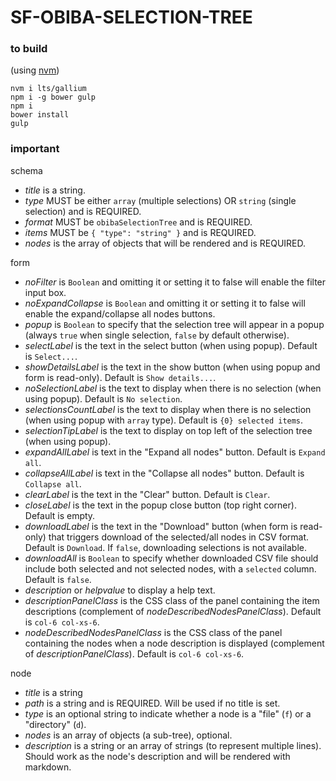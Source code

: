 # SF-OBIBA-SELECTION-TREE

### to build
(using [nvm](https://github.com/nvm-sh/nvm))

```
nvm i lts/gallium
npm i -g bower gulp
npm i
bower install
gulp
```

### important

schema
- *title* is a string.
- *type* MUST be either `array` (multiple selections) OR `string` (single selection) and is REQUIRED.
- *format* MUST be `obibaSelectionTree` and is REQUIRED.
- *items* MUST be `{ "type": "string" }` and is REQUIRED.
- *nodes* is the array of objects that will be rendered and is REQUIRED.

form
- *noFilter* is `Boolean` and omitting it or setting it to false will enable the filter input box.
- *noExpandCollapse* is `Boolean` and omitting it or setting it to false will enable the expand/collapse all nodes buttons.
- *popup* is `Boolean` to specify that the selection tree will appear in a popup (always `true` when single selection, `false` by default otherwise).
- *selectLabel* is the text in the select button (when using popup). Default is `Select...`.
- *showDetailsLabel* is the text in the show button (when using popup and form is read-only). Default is `Show details...`.
- *noSelectionLabel* is the text to display when there is no selection (when using popup). Default is `No selection`.
- *selectionsCountLabel* is the text to display when there is no selection (when using popup with `array` type). Default is `{0} selected items`.
- *selectionTipLabel* is the text to display on top left of the selection tree (when using popup).
- *expandAllLabel* is text in the "Expand all nodes" button. Default is `Expand all`.
- *collapseAllLabel* is text in the "Collapse all nodes" button. Default is `Collapse all`.
- *clearLabel* is the text in the "Clear" button. Default is `Clear`.
- *closeLabel* is the text in the popup close button (top right corner). Default is empty.
- *downloadLabel* is the text in the "Download" button (when form is read-only) that triggers download of the selected/all nodes in CSV format. Default is `Download`. If `false`, downloading selections is not available.
- *downloadAll* is `Boolean` to specify whether downloaded CSV file should include both selected and not selected nodes, with a `selected` column. Default is `false`.
- *description* or *helpvalue* to display a help text.
- *descriptionPanelClass* is the CSS class of the panel containing the item descriptions (complement of *nodeDescribedNodesPanelClass*). Default is `col-6 col-xs-6`.
- *nodeDescribedNodesPanelClass* is the CSS class of the panel containing the nodes when a node description is displayed (complement of *descriptionPanelClass*). Default is `col-6 col-xs-6`.

node
- *title* is a string
- *path* is a string and is REQUIRED. Will be used if no title is set.
- *type* is an optional string to indicate whether a node is a "file" (`f`) or a "directory" (`d`).
- *nodes* is an array of objects (a sub-tree), optional.
- *description* is a string or an array of strings (to represent multiple lines). Should work as the node's description and will be rendered with markdown.
